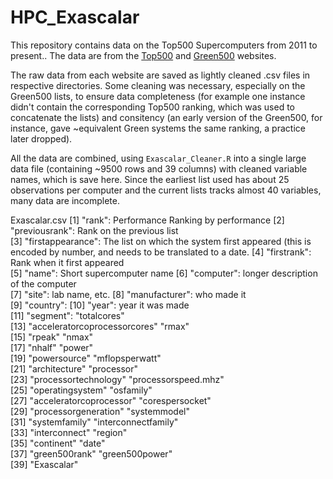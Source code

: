 # HPC_Exascalar

This repository contains data on the Top500 Supercomputers from 2011 to present.. The data are from the [Top500](top500.org) and [Green500](green500.org) websites. 

The raw data from each website are saved as lightly cleaned .csv files in respective directories. Some cleaning was necessary, especially on the Green500 lists, to ensure data completeness (for example one instance didn't contain the corresponding Top500 ranking, which was used to concatenate the lists) and consitency (an early version of the Green500, for instance, gave ~equivalent Green systems the same ranking, a practice later dropped).

All the data are combined, using `Exascalar_Cleaner.R` into a single large data file (containing ~9500 rows and 39 columns) with cleaned variable names, which is save here. Since the earliest list used has about 25 observations per computer and the current lists tracks almost 40 variables, many data are incomplete. 

Exascalar.csv
 [1] "rank": Performance Ranking by performance
 [2] "previousrank": Rank on the previous list             
 [3] "firstappearance": The list on which the system first appeared (this is encoded by number, and needs to be translated to a date.
 [4] "firstrank": Rank when it first appeared                  
 [5] "name": Short supercomputer name
 [6] "computer": longer description of the computer                   
 [7] "site": lab name, etc.
 [8] "manufacturer": who made it             
 [9] "country": 
 [10] "year": year it was made        
[11] "segment":                      "totalcores"                 
[13] "acceleratorcoprocessorcores" "rmax"                       
[15] "rpeak"                       "nmax"                       
[17] "nhalf"                       "power"                      
[19] "powersource"                 "mflopsperwatt"              
[21] "architecture"                "processor"                  
[23] "processortechnology"         "processorspeed.mhz"         
[25] "operatingsystem"             "osfamily"                   
[27] "acceleratorcoprocessor"      "corespersocket"             
[29] "processorgeneration"         "systemmodel"                
[31] "systemfamily"                "interconnectfamily"         
[33] "interconnect"                "region"                     
[35] "continent"                   "date"                       
[37] "green500rank"                "green500power"              
[39] "Exascalar" 






